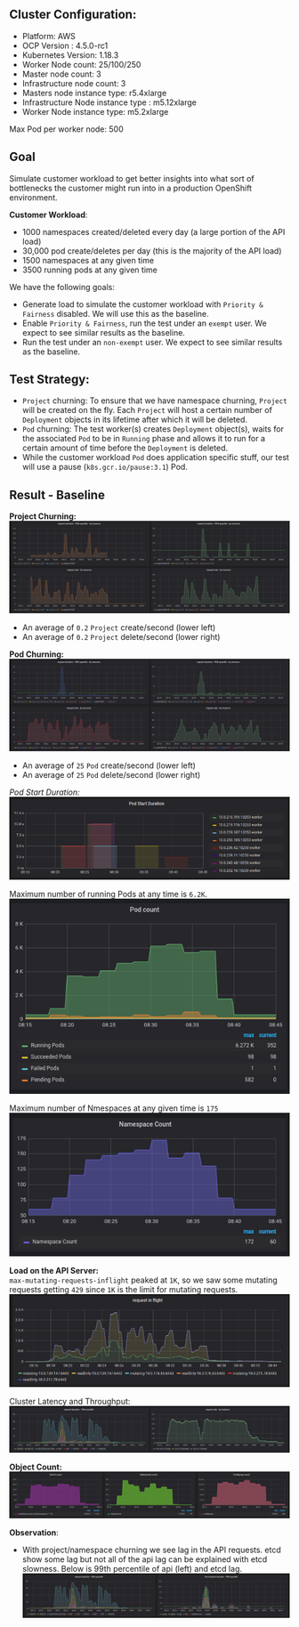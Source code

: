 ## Cluster Configuration:
* Platform: AWS
* OCP Version :  4.5.0-rc1
* Kubernetes Version: 1.18.3
* Worker Node count: 25/100/250
* Master node count: 3
* Infrastructure node count: 3
* Masters node instance type: r5.4xlarge
* Infrastructure Node instance type : m5.12xlarge
* Worker Node instance type:  m5.2xlarge

Max Pod per worker node: 500

## Goal
Simulate customer workload to get better insights into what sort of bottlenecks the customer might run into in a production 
OpenShift environment.

**Customer Workload**:
* 1000 namespaces created/deleted every day (a large portion of the API load)
* 30,000 pod create/deletes per day (this is the majority of the API load)
* 1500 namespaces at any given time
* 3500 running pods at any given time

We have the following goals:
* Generate load to simulate the customer workload with `Priority & Fairness` disabled. We will use this as the baseline.
* Enable `Priority & Fairness`, run the test under an `exempt` user. We expect to see similar results as the baseline.
* Run the test under an `non-exempt` user. We expect to see similar results as the baseline.

## Test Strategy:
* `Project` churning: To ensure that we have namespace churning, `Project` will be created on the fly. Each `Project` will host a certain
  number of `Deployment` objects in its lifetime after which it will be deleted.
* `Pod` churning: The test worker(s) creates `Deployment` object(s), waits for the associated `Pod` to be in `Running` phase and allows 
  it to run for a certain amount of time before the `Deployment` is deleted.
* While the customer workload `Pod` does application specific stuff, our test will use a pause (`k8s.gcr.io/pause:3.1`) Pod.


## Result - Baseline
**Project Churning:**  
![project churn rate](project-churning.png)
* An average of `0.2` `Project` create/second (lower left)
* An average of `0.2` `Project` delete/second (lower right)

**Pod Churning:**  
![pod churn rate](pod-churning.png)
* An average of `25` `Pod` create/second (lower left)
* An average of `25` `Pod` delete/second (lower right)

*Pod Start Duration:*  
![pod start duration](pod-start-duration.png)

Maximum number of running Pods at any time is `6.2K`.  
![running pods](running-pods.png)

Maximum number of Nmespaces at any given time is `175`  
![max namespaces](max-namespaces.png)

**Load on the API Server:**  
`max-mutating-requests-inflight` peaked at `1K`, so we saw some mutating requests getting `429` since `1K` is the 
limit for mutating requests.  
![max inflights](max-inflights.png)

Cluster Latency and Throughput:   
![rps-latency](rps-latency.png)

**Object Count:**  
![count](count.png)

**Observation**:  
* With project/namespace churning we see lag in the API requests. etcd show some lag but not all of the api lag can be 
 explained with etcd slowness. Below is 99th percentile of api (left) and etcd lag.  
![lag-api-etcd](lag-api-etcd.png)
